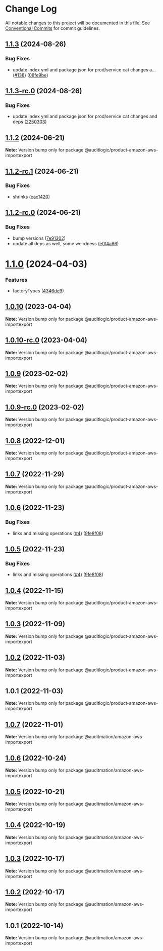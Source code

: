 # Change Log

All notable changes to this project will be documented in this file.
See [Conventional Commits](https://conventionalcommits.org) for commit guidelines.

## [1.1.3](https://github.com/auditlogic/product/compare/@auditlogic/product-amazon-aws-importexport@1.1.2...@auditlogic/product-amazon-aws-importexport@1.1.3) (2024-08-26)


### Bug Fixes

* update index yml and package json for prod/service cat changes a… ([#138](https://github.com/auditlogic/product/issues/138)) ([08fe9be](https://github.com/auditlogic/product/commit/08fe9beb1c8457462a19bc69caa02e6212d97e1a))





## [1.1.3-rc.0](https://github.com/auditlogic/product/compare/@auditlogic/product-amazon-aws-importexport@1.1.2...@auditlogic/product-amazon-aws-importexport@1.1.3-rc.0) (2024-08-26)


### Bug Fixes

* update index yml and package json for prod/service cat changes and deps ([2250303](https://github.com/auditlogic/product/commit/225030363a363608240135b7ebed386b28f01e4b))





## [1.1.2](https://github.com/auditlogic/product/compare/@auditlogic/product-amazon-aws-importexport@1.1.2-rc.1...@auditlogic/product-amazon-aws-importexport@1.1.2) (2024-06-21)

**Note:** Version bump only for package @auditlogic/product-amazon-aws-importexport





## [1.1.2-rc.1](https://github.com/auditlogic/product/compare/@auditlogic/product-amazon-aws-importexport@1.1.2-rc.0...@auditlogic/product-amazon-aws-importexport@1.1.2-rc.1) (2024-06-21)


### Bug Fixes

* shrinks ([cac1420](https://github.com/auditlogic/product/commit/cac14200fefcd8183ab69fe89a47bd3f70f563e9))





## [1.1.2-rc.0](https://github.com/auditlogic/product/compare/@auditlogic/product-amazon-aws-importexport@1.1.0...@auditlogic/product-amazon-aws-importexport@1.1.2-rc.0) (2024-06-21)


### Bug Fixes

* bump versions ([7e91302](https://github.com/auditlogic/product/commit/7e913023b8b312150ed7762c32fbbe616be71de5))
* update all deps as well, some weirdness ([e0f4a86](https://github.com/auditlogic/product/commit/e0f4a864714e2d3de6bbf3da014d5312fe53be2f))





# [1.1.0](https://github.com/auditlogic/product/compare/@auditlogic/product-amazon-aws-importexport@1.0.10...@auditlogic/product-amazon-aws-importexport@1.1.0) (2024-04-03)


### Features

* factoryTypes ([4346de9](https://github.com/auditlogic/product/commit/4346de92693aee892fccf725338ffc7b80ab182b))





## [1.0.10](https://github.com/auditlogic/product/compare/@auditlogic/product-amazon-aws-importexport@1.0.9...@auditlogic/product-amazon-aws-importexport@1.0.10) (2023-04-04)

**Note:** Version bump only for package @auditlogic/product-amazon-aws-importexport





## [1.0.10-rc.0](https://github.com/auditlogic/product/compare/@auditlogic/product-amazon-aws-importexport@1.0.9...@auditlogic/product-amazon-aws-importexport@1.0.10-rc.0) (2023-04-04)

**Note:** Version bump only for package @auditlogic/product-amazon-aws-importexport





## [1.0.9](https://github.com/auditlogic/product/compare/@auditlogic/product-amazon-aws-importexport@1.0.8...@auditlogic/product-amazon-aws-importexport@1.0.9) (2023-02-02)

**Note:** Version bump only for package @auditlogic/product-amazon-aws-importexport





## [1.0.9-rc.0](https://github.com/auditlogic/product/compare/@auditlogic/product-amazon-aws-importexport@1.0.8...@auditlogic/product-amazon-aws-importexport@1.0.9-rc.0) (2023-02-02)

**Note:** Version bump only for package @auditlogic/product-amazon-aws-importexport





## [1.0.8](https://github.com/auditlogic/product/compare/@auditlogic/product-amazon-aws-importexport@1.0.7...@auditlogic/product-amazon-aws-importexport@1.0.8) (2022-12-01)

**Note:** Version bump only for package @auditlogic/product-amazon-aws-importexport





## [1.0.7](https://github.com/auditlogic/product/compare/@auditlogic/product-amazon-aws-importexport@1.0.6...@auditlogic/product-amazon-aws-importexport@1.0.7) (2022-11-29)

**Note:** Version bump only for package @auditlogic/product-amazon-aws-importexport





## [1.0.6](https://github.com/auditlogic/product/compare/@auditlogic/product-amazon-aws-importexport@1.0.4...@auditlogic/product-amazon-aws-importexport@1.0.6) (2022-11-23)


### Bug Fixes

* links and missing operations ([#4](https://github.com/auditlogic/product/issues/4)) ([9fe8f08](https://github.com/auditlogic/product/commit/9fe8f08fe7c57fdb79f991ac35bd6ac2e7dcad38))





## [1.0.5](https://github.com/auditlogic/product/compare/@auditlogic/product-amazon-aws-importexport@1.0.4...@auditlogic/product-amazon-aws-importexport@1.0.5) (2022-11-23)


### Bug Fixes

* links and missing operations ([#4](https://github.com/auditlogic/product/issues/4)) ([9fe8f08](https://github.com/auditlogic/product/commit/9fe8f08fe7c57fdb79f991ac35bd6ac2e7dcad38))





## [1.0.4](https://github.com/auditlogic/product/compare/@auditlogic/product-amazon-aws-importexport@1.0.3...@auditlogic/product-amazon-aws-importexport@1.0.4) (2022-11-15)

**Note:** Version bump only for package @auditlogic/product-amazon-aws-importexport





## [1.0.3](https://github.com/auditlogic/product/compare/@auditlogic/product-amazon-aws-importexport@1.0.2...@auditlogic/product-amazon-aws-importexport@1.0.3) (2022-11-09)

**Note:** Version bump only for package @auditlogic/product-amazon-aws-importexport





## [1.0.2](https://github.com/auditlogic/product/compare/@auditlogic/product-amazon-aws-importexport@1.0.1...@auditlogic/product-amazon-aws-importexport@1.0.2) (2022-11-03)

**Note:** Version bump only for package @auditlogic/product-amazon-aws-importexport





## 1.0.1 (2022-11-03)

**Note:** Version bump only for package @auditlogic/product-amazon-aws-importexport





## [1.0.7](https://github.com/auditmation/store-content/compare/@auditmation/amazon-aws-importexport@1.0.6...@auditmation/amazon-aws-importexport@1.0.7) (2022-11-01)

**Note:** Version bump only for package @auditmation/amazon-aws-importexport





## [1.0.6](https://github.com/auditmation/store-content/compare/@auditmation/amazon-aws-importexport@1.0.5...@auditmation/amazon-aws-importexport@1.0.6) (2022-10-24)

**Note:** Version bump only for package @auditmation/amazon-aws-importexport





## [1.0.5](https://github.com/auditmation/store-content/compare/@auditmation/amazon-aws-importexport@1.0.4...@auditmation/amazon-aws-importexport@1.0.5) (2022-10-21)

**Note:** Version bump only for package @auditmation/amazon-aws-importexport





## [1.0.4](https://github.com/auditmation/store-content/compare/@auditmation/amazon-aws-importexport@1.0.3...@auditmation/amazon-aws-importexport@1.0.4) (2022-10-19)

**Note:** Version bump only for package @auditmation/amazon-aws-importexport





## [1.0.3](https://github.com/auditmation/store-content/compare/@auditmation/amazon-aws-importexport@1.0.2...@auditmation/amazon-aws-importexport@1.0.3) (2022-10-17)

**Note:** Version bump only for package @auditmation/amazon-aws-importexport





## [1.0.2](https://github.com/auditmation/store-content/compare/@auditmation/amazon-aws-importexport@1.0.1...@auditmation/amazon-aws-importexport@1.0.2) (2022-10-17)

**Note:** Version bump only for package @auditmation/amazon-aws-importexport





## 1.0.1 (2022-10-14)

**Note:** Version bump only for package @auditmation/amazon-aws-importexport
